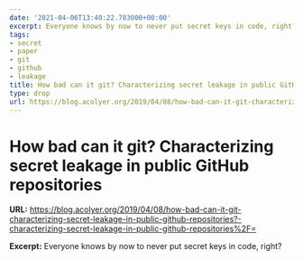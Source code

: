 ```yaml
---
date: '2021-04-06T13:40:22.783000+00:00'
excerpt: Everyone knows by now to never put secret keys in code, right?
tags:
- secret
- paper
- git
- github
- leakage
title: How bad can it git? Characterizing secret leakage in public GitHub repositories
type: drop
url: https://blog.acolyer.org/2019/04/08/how-bad-can-it-git-characterizing-secret-leakage-in-public-github-repositories?-characterizing-secret-leakage-in-public-github-repositories%2F=
---
```


# How bad can it git? Characterizing secret leakage in public GitHub repositories

**URL:** https://blog.acolyer.org/2019/04/08/how-bad-can-it-git-characterizing-secret-leakage-in-public-github-repositories?-characterizing-secret-leakage-in-public-github-repositories%2F=

**Excerpt:** Everyone knows by now to never put secret keys in code, right?

